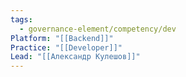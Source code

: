 ```yaml
---
tags:
  - governance-element/competency/dev
Platform: "[[Backend]]"
Practice: "[[Developer]]"
Lead: "[[Александр Кулешов]]"
---
```


